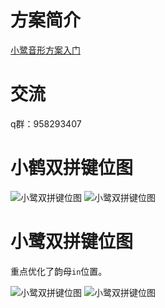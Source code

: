 
# 方案简介

[小鹭音形方案入门](https://nxysbtpi3z.feishu.cn/docx/doxcnFyBYZG5922YDDOEprfcS9b)



# 交流
q群：958293407

# 小鹤双拼键位图

![小鹭双拼键位图](https://github.com/ledao/lufly-im/blob/master/images/xiaohe_shuangpin.png)
![小鹭双拼键位图](https://gitee.com/ledao/lufly-im/raw/master/images/xiaohe_shuangpin.png)

# 小鹭双拼键位图

重点优化了韵母```in```位置。

![小鹭双拼键位图](https://github.com/ledao/lufly-im/blob/master/images/xiaolu_shuangpin.png)
![小鹭双拼键位图](https://gitee.com/ledao/lufly-im/raw/master/images/xiaolu_shuangpin.png)

